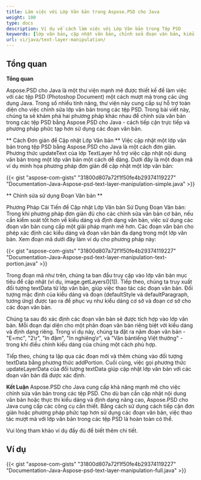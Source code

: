 ```yaml
---
title: Làm việc với Lớp Văn bản trong Aspose.PSD cho Java
weight: 100
type: docs
description: Ví dụ về cách làm việc với Lớp Văn bản trong Tệp PSD
keywords: [lớp văn bản, cập nhật văn bản, chỉnh sửa đoạn văn bản, kiểu văn bản, đoạn văn bản, api psd, java, mẫu mã code]
url: vi/java/text-layer-manipulation/
---
```


## **Tổng quan**

**Tổng quan**

Aspose.PSD cho Java là một thư viện mạnh mẽ được thiết kế để làm việc với các tệp PSD (Photoshop Document) một cách mượt mà trong các ứng dụng Java. Trong số nhiều tính năng, thư viện này cung cấp sự hỗ trợ toàn diện cho việc chỉnh sửa lớp văn bản trong các tệp PSD. Trong bài viết này, chúng ta sẽ khám phá hai phương pháp khác nhau để chỉnh sửa văn bản trong các tệp PSD bằng Aspose.PSD cho Java - cách tiếp cận trực tiếp và phương pháp phức tạp hơn sử dụng các đoạn văn bản.

** Cách Đơn giản để Cập nhật Lớp Văn bản **
Việc cập nhật một lớp văn bản trong tệp PSD bằng Aspose.PSD cho Java là một cách đơn giản. Phương thức updateText của lớp TextLayer hỗ trợ việc cập nhật nội dung văn bản trong một lớp văn bản một cách dễ dàng. Dưới đây là một đoạn mã ví dụ minh họa phương pháp đơn giản để cập nhật một lớp văn bản:

{{< gist "aspose-com-gists" "31800d807a72f1f50fe4b29374119227" "Documentation-Java-Aspose-psd-text-layer-manipulation-simple.java" >}}

** Chỉnh sửa sử dụng Đoạn Văn bản **

Phương Pháp Cải Tiến để Cập nhật Lớp Văn bản Sử Dụng Đoạn Văn bản: Trong khi phương pháp đơn giản đủ cho các chỉnh sửa văn bản cơ bản, nếu cần kiểm soát tốt hơn về kiểu dáng và định dạng văn bản, việc sử dụng các đoạn văn bản cung cấp một giải pháp mạnh mẽ hơn. Các đoạn văn bản cho phép xác định các kiểu dáng và đoạn văn bản đa dạng trong một lớp văn bản. Xem đoạn mã dưới đây làm ví dụ cho phương pháp này:

{{< gist "aspose-com-gists" "31800d807a72f1f50fe4b29374119227" "Documentation-Java-Aspose-psd-text-layer-manipulation-text-portion.java" >}}

Trong đoạn mã như trên, chúng ta ban đầu truy cập vào lớp văn bản mục tiêu để cập nhật (ví dụ, image.getLayers()[1]). Tiếp theo, chúng ta truy xuất đối tượng textData từ lớp văn bản, giúp việc thao tác các đoạn văn bản. Đối tượng mặc định của kiểu dáng và đoạn (defaultStyle và defaultParagraph, tương ứng) được tạo ra để phục vụ như kiểu dáng cơ sở và đoạn cơ sở cho các đoạn văn bản.

Chúng ta sau đó xác định các đoạn văn bản sẽ được tích hợp vào lớp văn bản. Mỗi đoạn đại diện cho một phân đoạn văn bản riêng biệt với kiểu dáng và định dạng riêng. Trong ví dụ này, chúng ta đặt ra năm đoạn văn bản - "E=mc", "2\r", "In đậm", "In nghiêng\r", và "Văn bảntiếng Việt thường" - trong khi điều chỉnh kiểu dáng của chúng một cách phù hợp.

Tiếp theo, chúng ta lặp qua các đoạn mới và thêm chúng vào đối tượng textData bằng phương thức addPortion. Cuối cùng, việc gọi phương thức updateLayerData của đối tượng textData giúp cập nhật lớp văn bản với các đoạn văn bản đã được xác định.

**Kết Luận**
Aspose.PSD cho Java cung cấp khả năng mạnh mẽ cho việc chỉnh sửa văn bản trong các tệp PSD. Cho dù bạn cần cập nhật nội dung văn bản hoặc thực thi kiểu dáng và định dạng nâng cao, Aspose.PSD cho Java cung cấp các công cụ cần thiết. Bằng cách sử dụng cách tiếp cận đơn giản hoặc phương pháp phức tạp hơn sử dụng các đoạn văn bản, việc thao tác mượt mà với lớp văn bản trong các tệp PSD là hoàn toàn có thể.

Vui lòng tham khảo ví dụ đầy đủ để biết thêm chi tiết.

## **Ví dụ**
{{< gist "aspose-com-gists" "31800d807a72f1f50fe4b29374119227" "Documentation-Java-Aspose-psd-text-layer-manipulation-full.java" >}}

